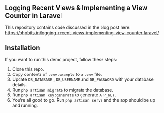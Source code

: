 

## Logging Recent Views & Implementing a View Counter in Laravel

This repository contains code discussed in the blog post here: https://phpbits.in/logging-recent-views-implementing-view-counter-laravel/

## Installation
If you want to run this demo project, follow these steps:

1. Clone this repo.
2. Copy contents of `.env.example` to a `.env` file.
3. Update `DB_DATABASE` , `DB_USERNAME` and `DB_PASSWORD` with your database details.
4. Run `php artisan migrate` to migrate the database.
5. Run `php artisan key:generate` to generate `APP_KEY`.
6. You're all good to go. Run `php artisan serve` and the app should be up and running.